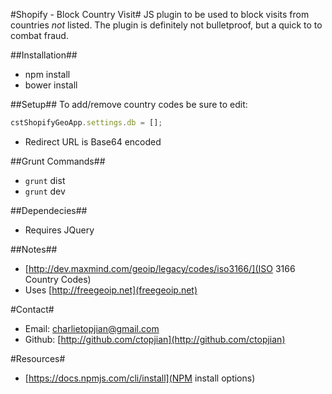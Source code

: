 #Shopify - Block Country Visit#
JS plugin to be used to block visits from countries *not* listed. The plugin is definitely not bulletproof, but a quick to to combat fraud.

##Installation##
* npm install
* bower install

##Setup##
To add/remove country codes be sure to edit:

```javascript
cstShopifyGeoApp.settings.db = [];
```

* Redirect URL is Base64 encoded

##Grunt Commands##
* `grunt` dist
* `grunt` dev

##Dependecies##
* Requires JQuery

##Notes##
* [http://dev.maxmind.com/geoip/legacy/codes/iso3166/](ISO 3166 Country Codes)
* Uses [http://freegeoip.net](freegeoip.net)


#Contact#
* Email: charlietopjian@gmail.com
* Github: [http://github.com/ctopjian](http://github.com/ctopjian)

#Resources#
* [https://docs.npmjs.com/cli/install](NPM install options)